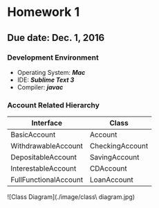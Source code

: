 # Homework 1
## Due date: Dec. 1, 2016
### Development Environment
- Operating System: ***Mac***
- IDE: ***Sublime Text 3***
- Compiler: ***javac***

### Account Related Hierarchy

| **Interface**         | **Class**          |
|-----------------------|--------------------|
| BasicAccount          | Account            |
| WithdrawableAccount   | CheckingAccount    |
| DepositableAccount    | SavingAccount      |
| InterestableAccount   | CDAccount          |
| FullFunctionalAccount | LoanAccount        |

![Class Diagram](./image/class\ diagram.jpg)

<!-- Hint: Written in MarkDown Language, can also be compiled into HTML -->